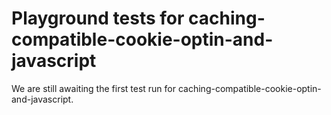 # Playground tests for caching-compatible-cookie-optin-and-javascript
We are still awaiting the first test run for caching-compatible-cookie-optin-and-javascript.
